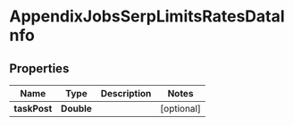 

# AppendixJobsSerpLimitsRatesDataInfo


## Properties

| Name | Type | Description | Notes |
|------------ | ------------- | ------------- | -------------|
|**taskPost** | **Double** |  |  [optional] |



